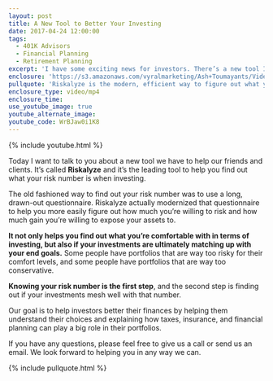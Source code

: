 ```yaml
---
layout: post
title: A New Tool to Better Your Investing
date: 2017-04-24 12:00:00
tags:
  - 401K Advisors
  - Financial Planning
  - Retirement Planning
excerpt: 'I have some exciting news for investors. There’s a new tool I want to tell you about called Riskalyze. It’s the modern, efficient way to figure out what your risk number is and enhance your financial portfolio. If you’re an investor, you need to find out if your portfolio is too risky or conservative. To find out how Riskalyze can reshape your investing goals, watch this short video.'
enclosure: 'https://s3.amazonaws.com/vyralmarketing/Ash+Toumayants/Videos/2017/A+New+Tool+to+Better+Your+Investing.mp4'
pullquote: 'Riskalyze is the modern, efficient way to figure out what your risk number is.'
enclosure_type: video/mp4
enclosure_time:
use_youtube_image: true
youtube_alternate_image:
youtube_code: WrBJaw0i1K8
---
```



{% include youtube.html %}

Today I want to talk to you about a new tool we have to help our friends and clients. It’s called **Riskalyze** and it’s the leading tool to help you find out what your risk number is when investing.

The old fashioned way to find out your risk number was to use a long, drawn-out questionnaire. Riskalyze actually modernized that questionnaire to help you more easily figure out how much you’re willing to risk and how much gain you’re willing to expose your assets to.

**It not only helps you find out what you’re comfortable with in terms of investing, but also if your investments are ultimately matching up with your end goals.** Some people have portfolios that are way too risky for their comfort levels, and some people have portfolios that are way too conservative.

**Knowing your risk number is the first step**, and the second step is finding out if your investments mesh well with that number.

Our goal is to help investors better their finances by helping them understand their choices and explaining how taxes, insurance, and financial planning can play a big role in their portfolios.

If you have any questions, please feel free to give us a call or send us an email. We look forward to helping you in any way we can.

{% include pullquote.html %}